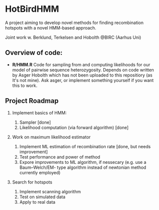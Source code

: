 # HotBirdHMM

A project aiming to develop novel methods for finding recombination hotspots
with a novel HMM-based approach.

Joint work w. Berklund, Terkelsen and Hobolth  @BIRC (Aarhus Uni)

## Overview of code:

 * **R/HMM.R** Code for sampling from and computing likelihoods for our model of
  pairwise sequence heterozygosity. Depends on code written by Asger Hobolth
  which has not been uploaded to this repositiory (as It's not mine). Ask asger,
  or implement something yourself if you want this to work.

## Project Roadmap

 1. Implement basics of HMM:
    1. Sampler [done]
    2. Likelihood computation (via forward algorithm) [done]

 2. Work on maximum likelihood estimator
    1. Implement ML estimation of recombination rate [done, but needs improvement]
    2. Test performance and power of method
    3. Expore improvements to ML algorithm, if nessecary (e.g. use a Baum–Welch/EM- type algorithm instead of newtonian method currently employed)

 3. Search for hotspots
    1. Implement scanning algorithm
    2. Test on simulated data
    3. Apply to real data